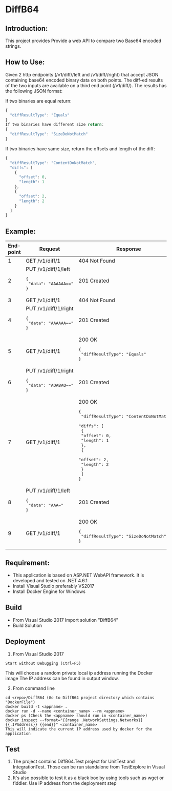 # DiffB64


## Introduction:
This project provides Provide a web API to compare two Base64 encoded strings. 

## How to Use:
Given 2 http endpoints (<host>/v1/diff/<ID>/left and <host>/v1/diff/<ID>/right) that accept JSON containing base64 encoded binary data on both points. 
The diff-ed results of the two inputs are available on a third end point (<host>/v1/diff/<ID>). The results has the following JSON format:

If two binaries are equal return:
```javascript
{
  "diffResultType": "Equals"
}
If two binaries have different size return:
{
  "diffResultType": "SizeDoNotMatch"
}
```

If two binaries have same size, return the offsets and length of the diff:
```javascript
{
  "diffResultType": "ContentDoNotMatch",
  "diffs": [
    {
      "offset": 0,
      "length": 1
    },
    {
      "offset": 2,
      "length": 2
    }
  ]
}
```
## Example:

| End-point | Request | Response |
| ----------| --------|----------|
| 1 | GET /v1/diff/1 | 	404 Not Found |
| 2 | PUT /v1/diff/1/left <pre>{<br>  "data": "AAAAAA=="<br>}</pre>| 201 Created |
| 3 | GET /v1/diff/1 | 404 Not Found |
| 4 | PUT /v1/diff/1/right <pre>{<br>  "data": "AAAAAA=="<br>}</pre>| 201 Created |
| 5 | GET /v1/diff/1 | 200 OK <pre>{<br> "diffResultType": "Equals"<br>}</pre> | 
| 6 | PUT /v1/diff/1/right <pre>{<br>  "data": "AQABAQ=="<br>}</pre>| 201 Created |
| 7 | GET /v1/diff/1 | 200 OK <pre>{<br> "diffResultType": "ContentDoNotMatch", <br>  "diffs": [ <br>    { <br>      "offset": 0, <br>      "length": 1 <br>    }, <br>    { <br>      "offset": 2, <br>      "length": 2 <br>    } <br>  ] <br>}</pre> |
| 8 | PUT /v1/diff/1/left <pre>{<br>  "data": "AAA="<br>}</pre>|201 Created |
| 9 | GET /v1/diff/1 | 200 OK <pre>{<br>  "diffResultType": "SizeDoNotMatch"<br>}</pre> |

## Requirement:
* This application is based on ASP.NET WebAPI framework. It is developed and tested on .NET 4.6.1
* Install Visual Studio preferably VS2017
* Install Docker Engine for Windows

## Build
* From Visual Studio 2017 Import solution "DiffB64"
* Build Solution

## Deployment
1. From Visual Studio 2017
```
Start without Debugging (Ctrl+F5)
```
This will choose a random private local ip address running the Docker image
The IP address can be found in output window.

2. From command line
```
cd <repo>/DiffB64 (Go to DiffB64 project directory which contains "DockerFile")
docker build -t <appname> .
docker run -d --name <container_name> --rm <appname>
docker ps (Check the <appname> should run in <container_name>)
docker inspect --format="{{range .NetworkSettings.Networks}}{{.IPAddress}} {{end}}" <container_name>
This will indicate the current IP address used by docker for the application
```
## Test
1. The project contains DiffB64.Test project for UnitTest and IntegrationTest. Those can be run standalone from TestExplore in Visual Studio
2. It's also possible to test it as a black box by using tools such as wget or fiddler. Use IP address from the deployment step 


